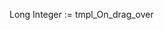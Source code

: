 ﻿<!----------------------------------------------------Long Integer := tmpl_On_drag_over-->Long Integer := tmpl_On_drag_over